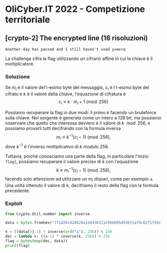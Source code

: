 # OliCyber.IT 2022 - Competizione territoriale

## [crypto-2] The encrypted line (16 risoluzioni)

`Another day has passed and I still haven't used y=mx+q`

La challenge cifra la flag utilizzando un cifrario affine in cui la chiave è il moltiplicatore.

### Soluzione

Se $m_i$ è il valore del'i-esimo byte del messaggio, $c_i$ è l'i-esimo byte del cifrato e $k$ è il valore della chiave, l'equazione di cifratura è $$c_i\equiv k\cdot m_i+1\pmod{256}$$

Possiamo recuperare la flag in due modi: il primo è facendo un bruteforce sulla chiave. Nel sorgente è generata come un intero a 128 bit, ma possiamo osservare che quello che interessa davvero è il valore di $k\mod 256$, e possiamo provarli tutti decifrando con la formula inversa $$m_i\equiv k^{-1}(c_i-1)\pmod{256},$$ dove $k^{-1}$ è l'inverso moltiplicativo di $k$ modulo $256$.

Tuttavia, poiché conosciamo una parte della flag, in particolare l'inizio `flag{`, possiamo recuperare il valore preciso di $k$ con l'equazione $$k\equiv m_i^{-1}(c_i-1)\pmod{256},$$ facendo solo attenzione ad utilizzare un $m_i$ dispari, come per esempio `a`. Una volta ottenuto il valore di $k$, decifriamo il resto della flag con la formula precedente.

### Exploit

```python
from Crypto.Util.number import inverse

data = bytes.fromhex("7f1d26c428628a1dd436311d36b0054536f1a79c62f1f59c7b4a8ffc9ca7f19c31bbf16b1dc062e6b2")

k = ((data[2]-1) * inverse(ord("a"), 256)) % 256
dec = lambda x: ((x-1) * inverse(k, 256)) % 256
flag = bytes(map(dec, data))
print(flag)
```
